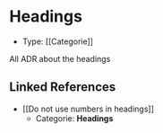 # Headings

* Type: [[Categorie]]

All ADR about the headings

## Linked References

* [[Do not use numbers in headings]]
  * Categorie: **Headings**
